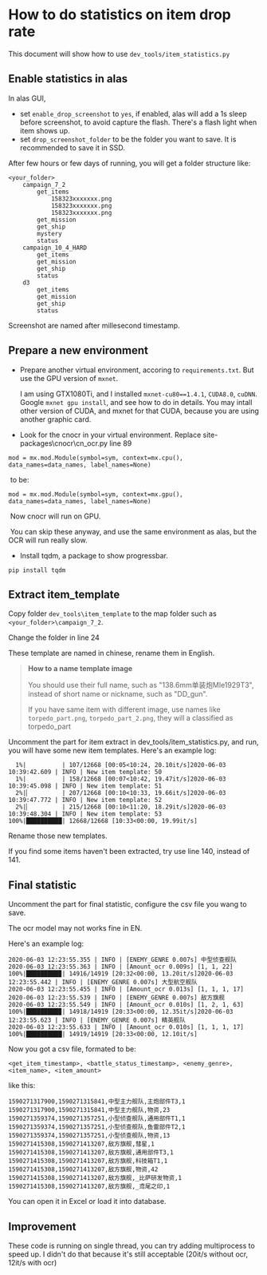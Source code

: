 # How to do statistics on item drop rate

This document will show how to use `dev_tools/item_statistics.py`

## Enable statistics in alas

In alas GUI, 

- set `enable_drop_screenshot` to `yes`, if enabled, alas will add a 1s sleep before screenshot, to avoid capture the flash. There's a flash light when item shows up.
- set `drop_screenshot_folder` to be the folder you want to save. It is recommended to save it in SSD.

After few hours or few days of running, you will get a folder structure like:

```
<your_folder>
    campaign_7_2
        get_items
            158323xxxxxxx.png
            158323xxxxxxx.png
            158323xxxxxxx.png
        get_mission
        get_ship
        mystery
        status
    campaign_10_4_HARD
        get_items
        get_mission
        get_ship
        status
    d3
        get_items
        get_mission
        get_ship
        status
```

Screenshot are named after millesecond timestamp.

## Prepare a new environment

- Prepare another virtual environment, accoring to `requirements.txt`. But use the GPU version of `mxnet`.

   I am using GTX1080Ti, and I installed `mxnet-cu80==1.4.1`, `CUDA8.0`, `cuDNN`. Google  `mxnet gpu install`, and see how to do in details. You may intall other version of CUDA, and mxnet for that CUDA, because you are using another graphic card.

- Look for the cnocr in your virtual environment. Replace site-packages\cnocr\cn_ocr.py line 89

```
mod = mx.mod.Module(symbol=sym, context=mx.cpu(), data_names=data_names, label_names=None)
```

​	to be:

```
mod = mx.mod.Module(symbol=sym, context=mx.gpu(), data_names=data_names, label_names=None)
```

​	Now cnocr will run on GPU.

​	You can skip these anyway, and use the same environment as alas, but the OCR will run really slow.

- Install tqdm, a package to show progressbar.

```
pip install tqdm
```

## Extract item_template

Copy folder `dev_tools\item_template` to the map folder such as `<your_folder>\campaign_7_2`.

Change the folder in line 24

These template are named in chinese, rename them in English.

>**How to a name template image**
>
>You should use their full name, such as "138.6mm单装炮Mle1929T3", instead of short name or nickname, such as "DD_gun".
>
>If you have same item with different image, use names like `torpedo_part.png`, `torpedo_part_2.png`, they will a classified as torpedo_part

Uncomment the part for item extract in dev_tools/item_statistics.py, and run, you will have some new item templates. Here's an example log:

```
  1%|          | 107/12668 [00:05<10:24, 20.10it/s]2020-06-03 10:39:42.609 | INFO | New item template: 50
  1%|          | 158/12668 [00:07<10:42, 19.47it/s]2020-06-03 10:39:45.098 | INFO | New item template: 51
  2%|▏         | 207/12668 [00:10<10:33, 19.66it/s]2020-06-03 10:39:47.772 | INFO | New item template: 52
  2%|▏         | 215/12668 [00:10<11:20, 18.29it/s]2020-06-03 10:39:48.304 | INFO | New item template: 53
100%|██████████| 12668/12668 [10:33<00:00, 19.99it/s]
```

Rename those new templates.

If you find some items haven't been extracted,  try use line 140, instead of 141.

## Final statistic

Uncomment the part for final statistic, configure the csv file you wang to save.

The ocr model may not works fine in EN.

Here's an example log:

```
2020-06-03 12:23:55.355 | INFO | [ENEMY_GENRE 0.007s] 中型侦查舰队
2020-06-03 12:23:55.363 | INFO | [Amount_ocr 0.009s] [1, 1, 22]
100%|█████████▉| 14916/14919 [20:32<00:00, 13.20it/s]2020-06-03 12:23:55.442 | INFO | [ENEMY_GENRE 0.007s] 大型航空舰队
2020-06-03 12:23:55.455 | INFO | [Amount_ocr 0.013s] [1, 1, 1, 17]
2020-06-03 12:23:55.539 | INFO | [ENEMY_GENRE 0.007s] 敌方旗舰
2020-06-03 12:23:55.549 | INFO | [Amount_ocr 0.010s] [1, 2, 1, 63]
100%|█████████▉| 14918/14919 [20:33<00:00, 12.35it/s]2020-06-03 12:23:55.623 | INFO | [ENEMY_GENRE 0.007s] 精英舰队
2020-06-03 12:23:55.633 | INFO | [Amount_ocr 0.010s] [1, 1, 1, 17]
100%|██████████| 14919/14919 [20:33<00:00, 12.10it/s]
```

Now you got a csv file, formated to be:

```
<get_item_timestamp>, <battle_status_timestamp>, <enemy_genre>, <item_name>, <item_amount>
```

like this:

```
1590271317900,1590271315841,中型主力舰队,主炮部件T3,1
1590271317900,1590271315841,中型主力舰队,物资,23
1590271359374,1590271357251,小型侦查舰队,通用部件T1,1
1590271359374,1590271357251,小型侦查舰队,鱼雷部件T2,1
1590271359374,1590271357251,小型侦查舰队,物资,13
1590271415308,1590271413207,敌方旗舰,彗星,1
1590271415308,1590271413207,敌方旗舰,通用部件T3,1
1590271415308,1590271413207,敌方旗舰,科技箱T1,1
1590271415308,1590271413207,敌方旗舰,物资,42
1590271415308,1590271413207,敌方旗舰,_比萨研发物资,1
1590271415308,1590271413207,敌方旗舰,_鸢尾之印,1
```

You can open it in Excel or load it into database.

## Improvement

These code is running on single thread, you can try adding multiprocess to speed up. I didn't do that because it's still acceptable (20it/s without ocr, 12it/s with ocr)